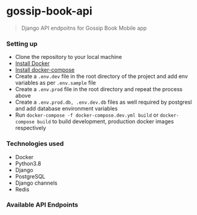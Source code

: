 # gossip-book-api
> Django API endpoitns for Gossip Book Mobile app

### Setting up 

- Clone the repository to your local machine
- [Install Docker](https://docs.docker.com/get-docker/)
- [Install docker-compose](https://docs.docker.com/compose/install/)
- Create a ```.env.dev``` file in the root directory of the project and add env variables as per ```.env.sample``` file
- Create a ```.env.prod``` file in the root directory and repeat the process above
- Create a ```.env.prod.db, .env.dev.db``` files as well required by postgresl and add database environment variables
- Run ```docker-compose -f docker-compose.dev.yml build``` or ```docker-compose build``` to build development, production docker images respectively


### Technologies used

- Docker
- Python3.8
- Django
- PostgreSQL
- Django channels
- Redis


### Available API Endpoints



